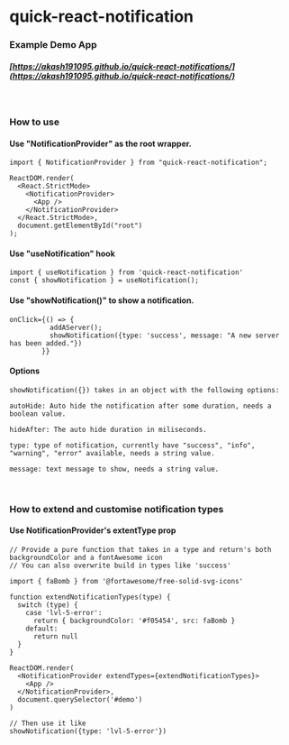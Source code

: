 # quick-react-notification

### Example Demo App

##### [https://akash191095.github.io/quick-react-notifications/](https://akash191095.github.io/quick-react-notifications/)

<br>

### How to use

#### Use "NotificationProvider" as the root wrapper.

```
import { NotificationProvider } from "quick-react-notification";

ReactDOM.render(
  <React.StrictMode>
    <NotificationProvider>
      <App />
    </NotificationProvider>
  </React.StrictMode>,
  document.getElementById("root")
);
```

#### Use "useNotification" hook

```
import { useNotification } from 'quick-react-notification'
const { showNotification } = useNotification();
```

#### Use "showNotification()" to show a notification.

```
onClick={() => {
          addAServer();
          showNotification({type: 'success', message: "A new server has been added."})
        }}
```

#### Options

```
showNotification({}) takes in an object with the following options:

autoHide: Auto hide the notification after some duration, needs a boolean value.

hideAfter: The auto hide duration in miliseconds.

type: type of notification, currently have "success", "info", "warning", "error" available, needs a string value.

message: text message to show, needs a string value.
```

<br>

### How to extend and customise notification types

#### Use NotificationProvider's extentType prop

```
// Provide a pure function that takes in a type and return's both backgroundColor and a fontAwesome icon
// You can also overwrite build in types like 'success'

import { faBomb } from '@fortawesome/free-solid-svg-icons'

function extendNotificationTypes(type) {
  switch (type) {
    case 'lvl-5-error':
      return { backgroundColor: '#f05454', src: faBomb }
    default:
      return null
  }
}

ReactDOM.render(
  <NotificationProvider extendTypes={extendNotificationTypes}>
    <App />
  </NotificationProvider>,
  document.querySelector('#demo')
)

// Then use it like
showNotification({type: 'lvl-5-error'})
```
